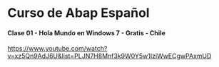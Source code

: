 # Curso de Abap Español
#### Clase 01 - Hola Mundo en Windows 7 - Gratis - Chile
https://www.youtube.com/watch?v=xz5Qn9AdJ6U&list=PLJN7H8Mnf3k9W0Y5w1IziWwECgwPAxmUD

